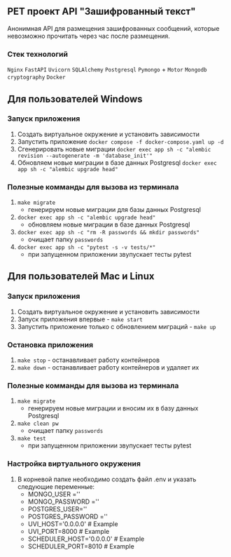 ## PET проект API "Зашифрованный текст"
Анонимная API для размещения зашифрованных сообщений,
которые невозможно прочитать через час после размещения.

### Стек технологий
`Nginx`
`FastAPI`
`Uvicorn`
`SQLAlchemy`
`Postgresql`
`Pymongo` + `Motor`
`Mongodb`
`cryptography`
`Docker`

## Для пользователей Windows
### Запуск приложения
1. Создать виртуальное окружение и установить зависимости
2. Запустить приложение `docker compose -f docker-compose.yaml up -d`
3. Сгенерировать новые миграции
`docker exec app sh -c "alembic revision --autogenerate -m 'database_init'"`
4. Обновляем новые миграции в базе данных Postgresql
`docker exec app sh -c "alembic upgrade head"`

### Полезные комманды для вызова из терминала
1. `make migrate`
    - генерируем новые миграции для базы данных Postgresql
2. `docker exec app sh -c "alembic upgrade head"`
    - обновляем новые миграции в базе данных Postgresql 
3. `docker exec app sh -c "rm -R passwords && mkdir passwords"`
    - очищает папку `passwords`
4. `docker exec app sh -c "pytest -s -v tests/*"`
    - при запущенном приложении звупускает тесты pytest

## Для пользователей Mac и Linux
### Запуск приложения
1. Создать виртуальное окружение и установить зависимости
2. Запуск приложения впервые - `make start`
3. Запустить приложение только с обновлением миграций - `make up`

### Остановка приложения
1. `make stop` - останавливает работу контейнеров
2. `make down` - останавливает работу контейнеров и удаляет их

### Полезные комманды для вызова из терминала
1. `make migrate`
    - генерируем новые миграции и вносим их в базу данных Postgresql
2. `make clean pw`
    - очищает папку `passwords`
3. `make test`
    - при запущенном приложении звупускает тесты pytest


### Настройка виртуального окружения
1. В корневой папке необходимо создать файл .env и указать следующие переменные:
    - MONGO_USER =''
    - MONGO_PASSWORD =''
    - POSTGRES_USER=''
    - POSTGRES_PASSWORD =''
    - UVI_HOST='0.0.0.0'              # Example
    - UVI_PORT=8000                   # Example
    - SCHEDULER_HOST='0.0.0.0'        # Example
    - SCHEDULER_PORT=8010             # Example
